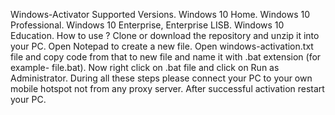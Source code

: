 Windows-Activator
Supported Versions.
Windows 10 Home.
Windows 10 Professional.
Windows 10 Enterprise, Enterprise LISB.
Windows 10 Education.
How to use ?
Clone or download the repository and unzip it into your PC.
Open Notepad to create a new file.
Open windows-activation.txt file and copy code from that to new file and name it with .bat extension (for example- file.bat).
Now right click on .bat file and click on Run as Administrator.
During all these steps please connect your PC to your own mobile hotspot not from any proxy server.
After successful activation restart your PC. 
